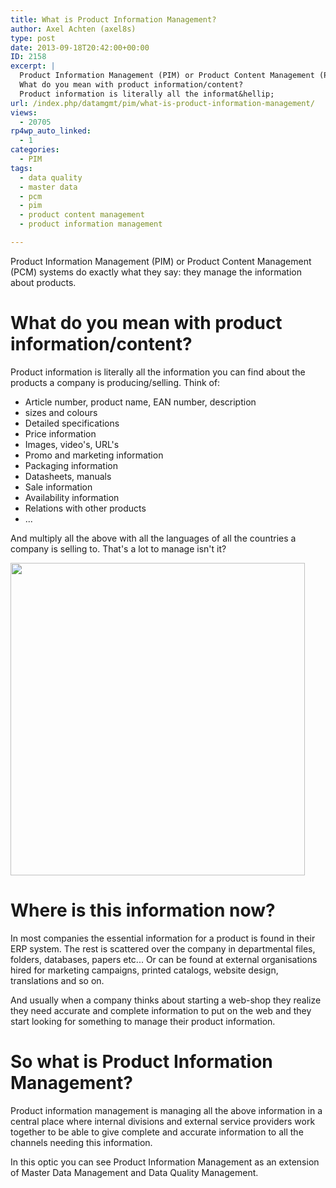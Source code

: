 ```yaml
---
title: What is Product Information Management?
author: Axel Achten (axel8s)
type: post
date: 2013-09-18T20:42:00+00:00
ID: 2158
excerpt: |
  Product Information Management (PIM) or Product Content Management (PCM) systems do exactly what they say: they manage the information about products.
  What do you mean with product information/content?
  Product information is literally all the informat&hellip;
url: /index.php/datamgmt/pim/what-is-product-information-management/
views:
  - 20705
rp4wp_auto_linked:
  - 1
categories:
  - PIM
tags:
  - data quality
  - master data
  - pcm
  - pim
  - product content management
  - product information management

---
```

Product Information Management (PIM) or Product Content Management (PCM) systems do exactly what they say: they manage the information about products.

# What do you mean with product information/content?

Product information is literally all the information you can find about the products a company is producing/selling. Think of:

  * Article number, product name, EAN number, description
  * sizes and colours
  * Detailed specifications
  * Price information
  * Images, video's, URL's
  * Promo and marketing information
  * Packaging information
  * Datasheets, manuals
  * Sale information
  * Availability information
  * Relations with other products
  * ...

And multiply all the above with all the languages of all the countries a company is selling to. That's a lot to manage isn't it?

<div class="image_block">
  <a href="http://www.flickr.com/photos/jeannetteeatsspaghetti/8681772523/"><img src="/wp-content/uploads/blogs/DataMgmt/Axel8s/PIM.jpg?mtime=1379538337" alt="" width="471" height="500" /></a>
</div>

# Where is this information now?

In most companies the essential information for a product is found in their ERP system. The rest is scattered over the company in departmental files, folders, databases, papers etc... Or can be found at external organisations hired for marketing campaigns, printed catalogs, website design, translations and so on.
  
And usually when a company thinks about starting a web-shop they realize they need accurate and complete information to put on the web and they start looking for something to manage their product information.

# So what is Product Information Management?

Product information management is managing all the above information in a central place where internal divisions and external service providers work together to be able to give complete and accurate information to all the channels needing this information.
  
In this optic you can see Product Information Management as an extension of Master Data Management and Data Quality Management.